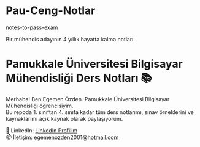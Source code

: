 # Pau-Ceng-Notlar
notes-to-pass-exam

Bir mühendis adayının 4 yıllık hayatta kalma notları

# Pamukkale Üniversitesi Bilgisayar Mühendisliği Ders Notları 📚

Merhaba! Ben Egemen Özden. Pamukkale Üniversitesi Bilgisayar Mühendisliği öğrencisiyim.  
Bu repoda 1. sınıftan 4. sınıfa kadar tüm ders notlarımı, sınav örneklerini ve kaynaklarımı açık kaynak olarak paylaşıyorum.


📌 LinkedIn: [LinkedIn Profilim](https://www.linkedin.com/in/egemen-%C3%B6zden/)  
📫 İletişim: egemenozden2001@hotmail.com
